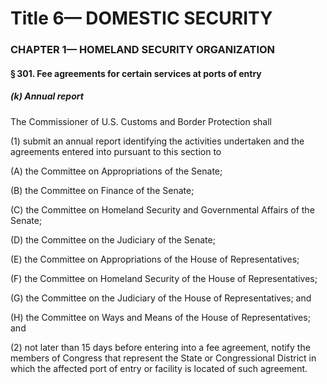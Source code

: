 
# Title 6— DOMESTIC SECURITY
### CHAPTER 1— HOMELAND SECURITY ORGANIZATION
#### § 301. Fee agreements for certain services at ports of entry
##### (k) Annual report

The Commissioner of U.S. Customs and Border Protection shall

(1) submit an annual report identifying the activities undertaken and the agreements entered into pursuant to this section to

(A) the Committee on Appropriations of the Senate;

(B) the Committee on Finance of the Senate;

(C) the Committee on Homeland Security and Governmental Affairs of the Senate;

(D) the Committee on the Judiciary of the Senate;

(E) the Committee on Appropriations of the House of Representatives;

(F) the Committee on Homeland Security of the House of Representatives;

(G) the Committee on the Judiciary of the House of Representatives; and

(H) the Committee on Ways and Means of the House of Representatives; and

(2) not later than 15 days before entering into a fee agreement, notify the members of Congress that represent the State or Congressional District in which the affected port of entry or facility is located of such agreement.

